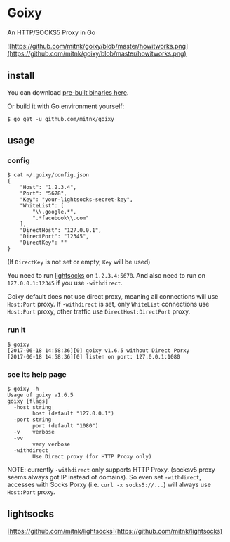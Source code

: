 # Goixy

An HTTP/SOCKS5 Proxy in Go

![https://github.com/mitnk/goixy/blob/master/howitworks.png](https://github.com/mitnk/goixy/blob/master/howitworks.png)

## install

You can download [pre-built binaries here](https://github.com/mitnk/goixy/releases).

Or build it with Go environment yourself:

```
$ go get -u github.com/mitnk/goixy
```

## usage

### config

```
$ cat ~/.goixy/config.json
{
    "Host": "1.2.3.4",
    "Port": "5678",
    "Key": "your-lightsocks-secret-key",
    "WhiteList": [
        "\\.google.*",
        ".*facebook\\.com"
    ],
    "DirectHost": "127.0.0.1",
    "DirectPort": "12345",
    "DirectKey": ""
}
```

(If `DirectKey` is not set or empty, `Key` will be used)

You need to run [lightsocks](https://github.com/mitnk/lightsocks) on
`1.2.3.4:5678`. And also need to run on `127.0.0.1:12345` if you use
`-withdirect`.

Goixy default does not use direct proxy, meaning all connections will
use `Host:Port` proxy. If `-withdirect` is set, only `WhiteList` connections
use `Host:Port` proxy, other traffic use `DirectHost:DirectPort` proxy.

### run it

```
$ goixy
[2017-06-18 14:58:36][0] goixy v1.6.5 without Direct Porxy
[2017-06-18 14:58:36][0] listen on port: 127.0.0.1:1080
```

### see its help page

```
$ goixy -h
Usage of goixy v1.6.5
goixy [flags]
  -host string
        host (default "127.0.0.1")
  -port string
        port (default "1080")
  -v    verbose
  -vv
        very verbose
  -withdirect
        Use Direct proxy (for HTTP Proxy only)
```


NOTE: currently `-withdirect` only supports HTTP Proxy. (socksv5 proxy seems
always got IP instead of domains). So even set `-withdirect`, accesses with
Socks Porxy (i.e. `curl -x socks5://...`) will always use `Host:Port` proxy.

## lightsocks

[https://github.com/mitnk/lightsocks](https://github.com/mitnk/lightsocks)
